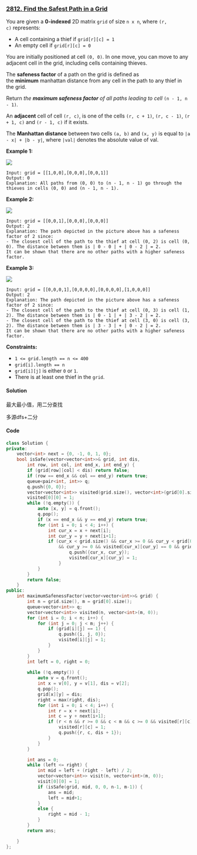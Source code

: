 ### [2812. Find the Safest Path in a Grid](https://leetcode.com/problems/find-the-safest-path-in-a-grid/)

You are given a **0-indexed** 2D matrix `grid` of size `n x n`, where `(r, c)` represents:

- A cell containing a thief if `grid[r][c] = 1`
- An empty cell if `grid[r][c] = 0`

You are initially positioned at cell `(0, 0)`. In one move, you can move to any adjacent cell in the grid, including cells containing thieves.

The **safeness factor** of a path on the grid is defined as the **minimum** manhattan distance from any cell in the path to any thief in the grid.

Return *the **maximum safeness factor** of all paths leading to cell* `(n - 1, n - 1)`*.*

An **adjacent** cell of cell `(r, c)`, is one of the cells `(r, c + 1)`, `(r, c - 1)`, `(r + 1, c)` and `(r - 1, c)` if it exists.

The **Manhattan distance** between two cells `(a, b)` and `(x, y)` is equal to `|a - x| + |b - y|`, where `|val|` denotes the absolute value of val.

**Example 1:**

![](https://assets.leetcode.com/uploads/2023/07/02/example1.png)

```
Input: grid = [[1,0,0],[0,0,0],[0,0,1]]
Output: 0
Explanation: All paths from (0, 0) to (n - 1, n - 1) go through the thieves in cells (0, 0) and (n - 1, n - 1). 
```

**Example 2:**

![](https://assets.leetcode.com/uploads/2023/07/02/example2.png)

```
Input: grid = [[0,0,1],[0,0,0],[0,0,0]]
Output: 2
Explanation: The path depicted in the picture above has a safeness factor of 2 since:
- The closest cell of the path to the thief at cell (0, 2) is cell (0, 0). The distance between them is | 0 - 0 | + | 0 - 2 | = 2.
It can be shown that there are no other paths with a higher safeness factor.
```

**Example 3:**

![](https://assets.leetcode.com/uploads/2023/07/02/example3.png)

```
Input: grid = [[0,0,0,1],[0,0,0,0],[0,0,0,0],[1,0,0,0]]
Output: 2
Explanation: The path depicted in the picture above has a safeness factor of 2 since:
- The closest cell of the path to the thief at cell (0, 3) is cell (1, 2). The distance between them is | 0 - 1 | + | 3 - 2 | = 2.
- The closest cell of the path to the thief at cell (3, 0) is cell (3, 2). The distance between them is | 3 - 3 | + | 0 - 2 | = 2.
It can be shown that there are no other paths with a higher safeness factor.
```

**Constraints:**

- `1 <= grid.length == n <= 400`
- `grid[i].length == n`
- `grid[i][j]` is either `0` or `1`.
- There is at least one thief in the `grid`.

#### Solution

最大最小值，用二分查找

多源dfs+二分

#### Code

```cpp
class Solution {
private:
    vector<int> next = {0, -1, 0, 1, 0};
    bool isSafe(vector<vector<int>>& grid, int dis, 
        int row, int col, int end_x, int end_y) {
        if (grid[row][col] < dis) return false;
        if (row == end_x && col == end_y) return true;
        queue<pair<int, int>> q;
        q.push({0, 0});
        vector<vector<int>> visited(grid.size(), vector<int>(grid[0].size(), 0));
        visited[0][0] = 1;
        while (!q.empty()) {
            auto [x, y] = q.front();
            q.pop();
            if (x == end_x && y == end_y) return true;
            for (int i = 0; i < 4; i++) {
                int cur_x = x + next[i];
                int cur_y = y + next[i+1];
                if (cur_x < grid.size() && cur_x >= 0 && cur_y < grid[0].size() 
                    && cur_y >= 0 && visited[cur_x][cur_y] == 0 && grid[cur_x][cur_y] >= dis) {
                        q.push({cur_x, cur_y});
                        visited[cur_x][cur_y] = 1;
                    }
            }
        }
        return false;
    }
public:
    int maximumSafenessFactor(vector<vector<int>>& grid) {
        int n = grid.size(), m = grid[0].size();
        queue<vector<int>> q;
        vector<vector<int>> visited(n, vector<int>(m, 0));
        for (int i = 0; i < n; i++) {
            for (int j = 0; j < m; j++) {
                if (grid[i][j] == 1) {
                    q.push({i, j, 0});
                    visited[i][j] = 1;
                }
            }
        }
        int left = 0, right = 0;
        
        while (!q.empty()) {
            auto v = q.front();
            int x = v[0], y = v[1], dis = v[2];
            q.pop();
            grid[x][y] = dis;
            right = max(right, dis);
            for (int i = 0; i < 4; i++) {
                int r = x + next[i];
                int c = y + next[i+1];
                if (r < n && r >= 0 && c < m && c >= 0 && visited[r][c] == 0) {
                    visited[r][c] = 1;
                    q.push({r, c, dis + 1});
                }
            }
        }

        int ans = 0;
        while (left <= right) {
            int mid = left + (right - left) / 2;
            vector<vector<int>> visit(n, vector<int>(m, 0));
            visit[0][0] = 1;
            if (isSafe(grid, mid, 0, 0, n-1, m-1)) {
                ans = mid;
                left = mid+1;
            }
            else {
                right = mid - 1;
            }
        }
        return ans;

    }
};
```
